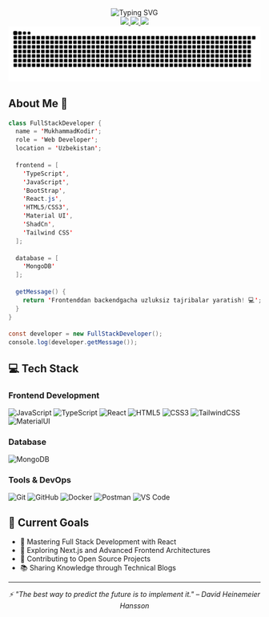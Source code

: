 <div align="center">
  <img src="https://readme-typing-svg.demolab.com?font=Fira+Code&size=30&duration=3000&pause=1000&color=5865F2&width=300&lines=Hi+👋+I'm+Kodir;Web+Developer" alt="Typing SVG" />
</div>

<div align="center">
  <a href="">
    <img src="https://img.shields.io/badge/Email-D14836?style=for-the-badge&logo=gmail&logoColor=white" />
  </a>
  <a href="https://www.linkedin.com/in/mukhammadkodir-valijonov/">
    <img src="https://img.shields.io/badge/LinkedIn-0077B5?style=for-the-badge&logo=linkedin&logoColor=white" />
  </a>
  <a href="https://t.me/proffdev">
    <img src="https://img.shields.io/badge/Telegram-2CA5E0?style=for-the-badge&logo=telegram&logoColor=white" />
  </a>
</div>



<picture>
  <source media="(prefers-color-scheme: dark)" srcset="https://raw.githubusercontent.com/neKamita/neKamita/output/github-snake-dark.svg" />
  <source media="(prefers-color-scheme: light)" srcset="https://raw.githubusercontent.com/neKamita/neKamita/output/github-snake.svg" />
  <img alt="github-snake" src="https://raw.githubusercontent.com/neKamita/neKamita/output/github-snake.svg" />
</picture>

## About Me 🚀

```java
class FullStackDeveloper {
  name = 'MukhammadKodir';
  role = 'Web Developer';
  location = 'Uzbekistan';

  frontend = [
    'TypeScript',
    'JavaScript',
    'BootStrap',
    'React.js',
    'HTML5/CSS3',
    'Material UI',
    'ShadCn',
    'Tailwind CSS'
  ];

  database = [
    'MongoDB'
  ];

  getMessage() {
    return 'Frontenddan backendgacha uzluksiz tajribalar yaratish! 💻';
  }
}

const developer = new FullStackDeveloper();
console.log(developer.getMessage());

```

## 💻 Tech Stack

### Frontend Development
![JavaScript](https://img.shields.io/badge/JavaScript-F7DF1E?style=for-the-badge&logo=javascript&logoColor=black)
![TypeScript](https://img.shields.io/badge/TypeScript-007ACC?style=for-the-badge&logo=typescript&logoColor=white)
![React](https://img.shields.io/badge/React-20232A?style=for-the-badge&logo=react&logoColor=61DAFB)
![HTML5](https://img.shields.io/badge/HTML5-E34F26?style=for-the-badge&logo=html5&logoColor=white)
![CSS3](https://img.shields.io/badge/CSS3-1572B6?style=for-the-badge&logo=css3&logoColor=white)
![TailwindCSS](https://img.shields.io/badge/Tailwind_CSS-38B2AC?style=for-the-badge&logo=tailwind-css&logoColor=white)
![MaterialUI](https://img.shields.io/badge/Material--UI-0081CB?style=for-the-badge&logo=material-ui&logoColor=white)

### Database
![MongoDB](https://img.shields.io/badge/MongoDB-4EA94B?style=for-the-badge&logo=mongodb&logoColor=white)

### Tools & DevOps
![Git](https://img.shields.io/badge/GIT-E44C30?style=for-the-badge&logo=git&logoColor=white)
![GitHub](https://img.shields.io/badge/GitHub-100000?style=for-the-badge&logo=github&logoColor=white)
![Docker](https://img.shields.io/badge/Docker-2496ED?style=for-the-badge&logo=docker&logoColor=white)
![Postman](https://img.shields.io/badge/Postman-FF6C37?style=for-the-badge&logo=postman&logoColor=white)
![VS Code](https://img.shields.io/badge/VS_Code-007ACC?style=for-the-badge&logo=visual-studio-code&logoColor=white)


## 🎯 Current Goals

- 🔭 Mastering Full Stack Development with React 
- 🌱 Exploring Next.js and Advanced Frontend Architectures
- 👯 Contributing to Open Source Projects
- 📚 Sharing Knowledge through Technical Blogs

---

<div align="center">
  <i>⚡ "The best way to predict the future is to implement it." – David Heinemeier Hansson</i>
</div>
